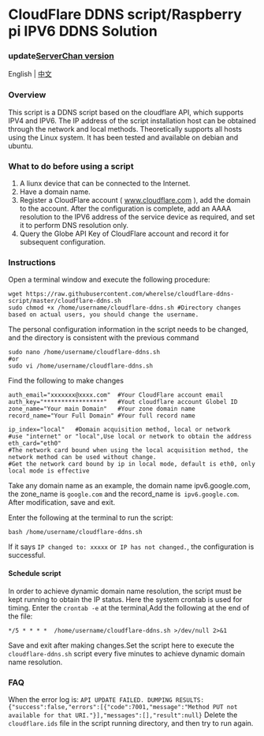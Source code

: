 # CloudFlare DDNS script/Raspberry pi IPV6 DDNS Solution 

### update[ServerChan version](https://github.com/wherelse/cloudFlare-ddns-script/tree/ServerPush)

English | [中文](/README.md)

### Overview
This script is a DDNS script based on the cloudflare API, which supports IPV4 and IPV6. The IP address of the script installation host can be obtained through the network and local methods. Theoretically supports all hosts using the Linux system. It has been tested and available on debian and ubuntu.

### What to do before using a script
1. A liunx device that can be connected to the Internet.
2. Have a domain name.
3. Register a CloudFlare account ( www.cloudflare.com ), add the domain to the account. After the configuration is complete, add an AAAA resolution to the IPV6 address of the service device as required, and set it to perform DNS resolution only.
4. Query the Globe API Key of CloudFlare account and record it for subsequent configuration.

### Instructions
Open a terminal window and execute the following procedure:
```shell
wget https://raw.githubusercontent.com/wherelse/cloudflare-ddns-script/master/cloudflare-ddns.sh
sudo chmod +x /home/username/cloudflare-ddns.sh #Directory changes based on actual users, you should change the username.
```
The personal configuration information in the script needs to be changed, and the directory is consistent with the previous command
```shell
sudo nano /home/username/cloudflare-ddns.sh
#or
sudo vi /home/username/cloudflare-ddns.sh
```
Find the following to make changes
```shell
auth_email="xxxxxxx@xxxx.com"  #Your CloudFlare account email
auth_key="*****************"   #Yout cloudflare account Globel ID 
zone_name="Your main Domain"   #Your zone domain name
record_name="Your Full Domain" #Your full record name 

ip_index="local"   #Domain acquisition method, local or network         
#use "internet" or "local",Use local or network to obtain the address
eth_card="eth0"    
#The network card bound when using the local acquisition method, the network method can be used without change.         
#Get the network card bound by ip in local mode, default is eth0, only local mode is effective
```
Take any domain name as an example, the domain name ipv6.google.com, the zone_name is `google.com` and the record_name is` ipv6.google.com`. After modification, save and exit.

Enter the following at the terminal to run the script:
```shell
bash /home/username/cloudflare-ddns.sh
```
If it says `IP changed to: xxxxx` or` IP has not changed.`, the configuration is successful.

#### Schedule script
In order to achieve dynamic domain name resolution, the script must be kept running to obtain the IP status. Here the system crontab is used for timing.
Enter the `crontab -e` at the terminal,Add the following at the end of the file:
```shell
*/5 * * * *  /home/username/cloudflare-ddns.sh >/dev/null 2>&1
```
Save and exit after making changes.Set the script here to execute the `cloudflare-ddns.sh` script every five minutes to achieve dynamic domain name resolution.

### FAQ
When the error log is:
`API UPDATE FAILED. DUMPING RESULTS:`
`{"success":false,"errors":[{"code":7001,"message":"Method PUT not available for that URI."}],"messages":[],"result":null}`
Delete the `cloudflare.ids` file in the script running directory, and then try to run again.

